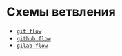 # Схемы ветвления

- [`git flow`](https://github.com/chagins/git-flows/blob/git-flow/README.md)
- [`github flow`](https://github.com/chagins/git-flows/tree/github-flow/README.md)
- [`gilab flow`](https://github.com/chagins/git-flows/blob/gitlab-flow/README.md)
